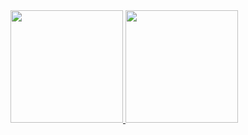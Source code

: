 <div>
<a href="https://github.com/w4terbomb">
<img loading="lazy" height="180em" src="https://github-readme-stats.vercel.app/api/top-langs/?username=w4terbomb&layout=compact&langs_count=7&theme=dracula"/>
<img loading="lazy" height="180em" src="https://github-readme-stats.vercel.app/api?username=w4terbomb&show_icons=true&theme=dracula&include_all_commits=true&count_private=true"/>
</div>

